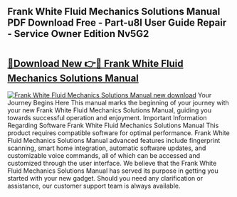 ## Frank White Fluid Mechanics Solutions Manual PDF Download Free - Part-u8I User Guide Repair - Service Owner Edition Nv5G2

# <h2><a href="http://bc68846.oget.top/?id=Frank+White+Fluid+Mechanics+Solutions+Manual">🔗Download New 👉🔴 Frank White Fluid Mechanics Solutions Manual</a></h2>

[![Frank White Fluid Mechanics Solutions Manual new download](https://i.imgur.com/5g1atiW.png)](http://bc68846.oget.top/?id=Frank+White+Fluid+Mechanics+Solutions+Manual)
Your Journey Begins Here This manual marks the beginning of your journey with your new Frank White Fluid Mechanics Solutions Manual, guiding you towards successful operation and enjoyment. Important Information Regarding Software Frank White Fluid Mechanics Solutions Manual This product requires compatible software for optimal performance. Frank White Fluid Mechanics Solutions Manual advanced features include fingerprint scanning, smart home integration, automatic software updates, and customizable voice commands, all of which can be accessed and customized through the user interface. We believe that the Frank White Fluid Mechanics Solutions Manual has served its purpose in getting you started with your new gadget. Should you need any clarification or assistance, our customer support team is always available.
